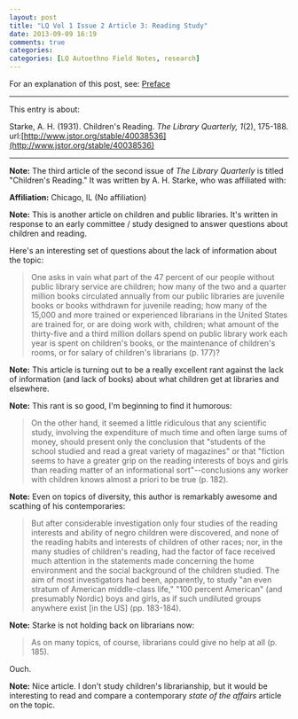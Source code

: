 ```yaml
---
layout: post
title: "LQ Vol 1 Issue 2 Article 3: Reading Study"
date: 2013-09-09 16:19
comments: true
categories: 
categories: [LQ Autoethno Field Notes, research]
---
```


For an explanation of this post, see:
[Preface](/blog/2013/08/14/lq-autoethnography-research-journal-preface/)

---

This entry is about:

Starke, A. H. (1931). Children's Reading. *The
Library Quarterly, 1*(2), 175-188.
url:[http://www.jstor.org/stable/40038536](http://www.jstor.org/stable/40038536)

---

**Note:** The third article of the second issue of *The Library
Quarterly* is titled "Children's Reading." It was written by A.
H. Starke, who was affiliated with:

**Affiliation:** Chicago, IL (No affiliation)

**Note:** This is another article on children and public
libraries. It's written in response to an early committee / study
designed to answer questions about children and reading.

Here's an interesting set of questions about the lack of
information about the topic:

> One asks in vain what part of the 47 percent of our people
> without public library service are children; how many of the two
> and a quarter million books circulated annually from our public
> libraries are juvenile books or books withdrawn for juvenile
> reading; how many of the 15,000 and more trained or experienced
> librarians in the United States are trained for, or are doing
> work with, children; what amount of the thirty-five and a third
> million dollars spend on public library work each year is spent
> on children's books, or the maintenance of children's rooms, or
> for salary of children's librarians (p. 177)?

**Note:** This article is turning out to be a really excellent
rant against the lack of information (and lack of books) about
what children get at libraries and elsewhere. 

**Note:** This rant is so good, I'm beginning to find it humorous:

> On the other hand, it seemed a little ridiculous that any
> scientific study, involving the expenditure of much time and
> often large sums of money, should present only the conclusion
> that "students of the school studied and read a great variety of
> magazines" or that "fiction seems to have a greater grip on the
> reading interests of boys and girls than reading matter of an
> informational sort"--conclusions any worker with children knows
> almost a priori to be true (p. 182).

**Note:** Even on topics of diversity, this author is remarkably
awesome and scathing of his contemporaries:

> But after considerable investigation only four studies of the
> reading interests and ability of negro children were discovered,
> and none of the reading habits and interests of children of
> other races; nor, in the many studies of children's reading, had
> the factor of face received much attention in the statements
> made concerning the home environment and the social background
> of the children studied. The aim of most investigators had been,
> apparently, to study "an even stratum of American middle-class
> life," "100 percent American" (and presumably Nordic) boys and
> girls, as if such undiluted groups anywhere exist [in the US]
> (pp. 183-184).

**Note:** Starke is not holding back on librarians now:

> As on many topics, of course, librarians could give no help at
> all (p. 185).

Ouch.

**Note:** Nice article. I don't study children's librarianship,
but it would be interesting to read and compare a contemporary
*state of the affairs* article on the topic.
